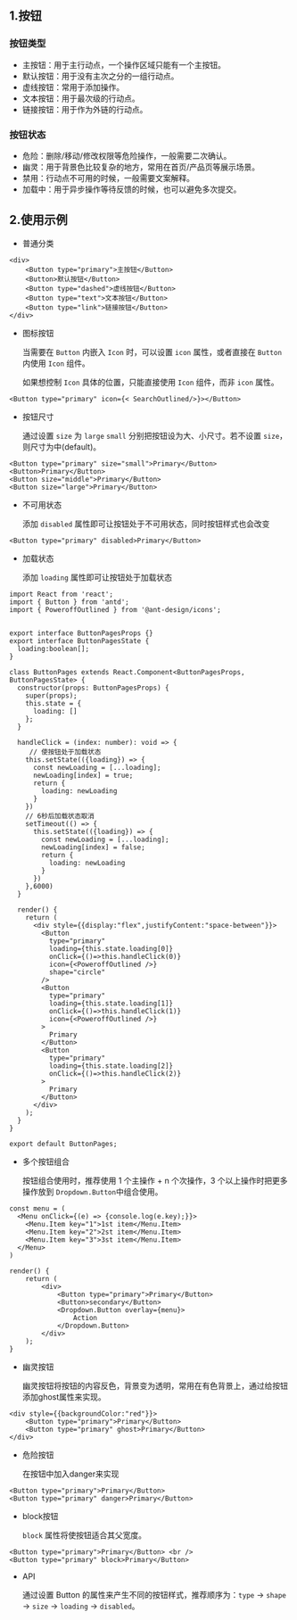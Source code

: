 ## 1.按钮

### 按钮类型

- 主按钮：用于主行动点，一个操作区域只能有一个主按钮。
- 默认按钮：用于没有主次之分的一组行动点。
- 虚线按钮：常用于添加操作。
- 文本按钮：用于最次级的行动点。
- 链接按钮：用于作为外链的行动点。

### 按钮状态

- 危险：删除/移动/修改权限等危险操作，一般需要二次确认。
- 幽灵：用于背景色比较复杂的地方，常用在首页/产品页等展示场景。
- 禁用：行动点不可用的时候，一般需要文案解释。
- 加载中：用于异步操作等待反馈的时候，也可以避免多次提交。

## 2.使用示例

- 普通分类

```tsx
<div>
    <Button type="primary">主按钮</Button>
    <Button>默认按钮</Button>
    <Button type="dashed">虚线按钮</Button>
    <Button type="text">文本按钮</Button>
    <Button type="link">链接按钮</Button>
</div>
```

- 图标按钮

  当需要在 `Button` 内嵌入 `Icon` 时，可以设置 `icon` 属性，或者直接在 `Button` 内使用 `Icon` 组件。

  如果想控制 `Icon` 具体的位置，只能直接使用 `Icon` 组件，而非 `icon` 属性。

```tsx
<Button type="primary" icon={< SearchOutlined/>}></Button>
```

- 按钮尺寸

  通过设置 `size` 为 `large` `small` 分别把按钮设为大、小尺寸。若不设置 `size`，则尺寸为中(default)。

```tsx
<Button type="primary" size="small">Primary</Button>
<Button>Primary</Button>
<Button size="middle">Primary</Button>
<Button size="large">Primary</Button>
```

- 不可用状态

  添加 `disabled` 属性即可让按钮处于不可用状态，同时按钮样式也会改变

```tsx
<Button type="primary" disabled>Primary</Button>
```

- 加载状态

  添加 `loading` 属性即可让按钮处于加载状态

```tsx
import React from 'react';
import { Button } from 'antd';
import { PoweroffOutlined } from '@ant-design/icons';


export interface ButtonPagesProps {} 
export interface ButtonPagesState {
  loading:boolean[];
}

class ButtonPages extends React.Component<ButtonPagesProps, ButtonPagesState> {
  constructor(props: ButtonPagesProps) {
    super(props);
    this.state = {
      loading: []
    };
  }

  handleClick = (index: number): void => {
     // 使按钮处于加载状态
    this.setState(({loading}) => {
      const newLoading = [...loading];
      newLoading[index] = true;
      return {
        loading: newLoading
      }
    })
    // 6秒后加载状态取消
    setTimeout(() => {
      this.setState(({loading}) => {
        const newLoading = [...loading];
        newLoading[index] = false;
        return {
          loading: newLoading
        }
      })
    },6000)
  }

  render() { 
    return ( 
      <div style={{display:"flex",justifyContent:"space-between"}}>
        <Button 
          type="primary" 
          loading={this.state.loading[0]} 
          onClick={()=>this.handleClick(0)}
          icon={<PoweroffOutlined />}
          shape="circle"
        />
        <Button 
          type="primary" 
          loading={this.state.loading[1]} 
          onClick={()=>this.handleClick(1)}
          icon={<PoweroffOutlined />}
        >
          Primary
        </Button>
        <Button 
          type="primary" 
          loading={this.state.loading[2]} 
          onClick={()=>this.handleClick(2)}
        >
          Primary
        </Button>
      </div>
    );
  }
}
 
export default ButtonPages;
```

- 多个按钮组合

  按钮组合使用时，推荐使用 1 个主操作 + n 个次操作，3 个以上操作时把更多操作放到 `Dropdown.Button`中组合使用。

```tsx
const menu = (
  <Menu onClick={(e) => {console.log(e.key);}}>
    <Menu.Item key="1">1st item</Menu.Item>
    <Menu.Item key="2">2st item</Menu.Item>
    <Menu.Item key="3">3st item</Menu.Item>
  </Menu>
)

render() { 
    return ( 
        <div>
            <Button type="primary">Primary</Button>
            <Button>secondary</Button>
            <Dropdown.Button overlay={menu}>
                Action
            </Dropdown.Button>
        </div>
    );
}
```

- 幽灵按钮

  幽灵按钮将按钮的内容反色，背景变为透明，常用在有色背景上，通过给按钮添加ghost属性来实现。

```tsx
<div style={{backgroundColor:"red"}}>
    <Button type="primary">Primary</Button>
    <Button type="primary" ghost>Primary</Button>
</div>
```

- 危险按钮

  在按钮中加入danger来实现

```tsx
<Button type="primary">Primary</Button>
<Button type="primary" danger>Primary</Button>
```

- block按钮

  `block` 属性将使按钮适合其父宽度。

```tsx
<Button type="primary">Primary</Button> <br />
<Button type="primary" block>Primary</Button>
```

- API

  通过设置 Button 的属性来产生不同的按钮样式，推荐顺序为：`type` -> `shape` -> `size` -> `loading` -> `disabled`。

